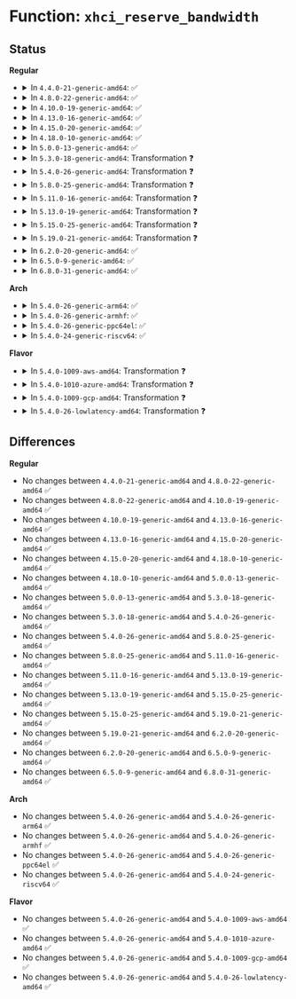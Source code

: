 # Function: <code>xhci_reserve_bandwidth</code>

## Status
<b>Regular</b>
<ul>
<li>
<details>
<summary>In <code>4.4.0-21-generic-amd64</code>: ✅</summary>

```c
int xhci_reserve_bandwidth(struct xhci_hcd * xhci, struct xhci_virt_device * virt_dev, struct xhci_container_ctx * in_ctx)
```

```json
{
  "name": "xhci_reserve_bandwidth",
  "collision_type": "Unique Static",
  "inline_type": "No",
  "funcs": [
    {
      "addr": 18446744071585459360,
      "name": "xhci_reserve_bandwidth",
      "external": false,
      "loc": "drivers/usb/host/xhci.c:2544",
      "file": "drivers/usb/host/xhci.c",
      "inline": "seen, unknown",
      "caller_inline": [],
      "caller_func": [
        "drivers/usb/host/xhci.c:xhci_configure_endpoint"
      ]
    }
  ],
  "symbols": [
    {
      "addr": 18446744071585459360,
      "name": "xhci_reserve_bandwidth",
      "section": ".text",
      "bind": "STB_LOCAL",
      "size": 1899
    }
  ]
}
```
</details>
</li>
<li>
<details>
<summary>In <code>4.8.0-22-generic-amd64</code>: ✅</summary>

```c
int xhci_reserve_bandwidth(struct xhci_hcd * xhci, struct xhci_virt_device * virt_dev, struct xhci_container_ctx * in_ctx)
```

```json
{
  "name": "xhci_reserve_bandwidth",
  "collision_type": "Unique Static",
  "inline_type": "No",
  "funcs": [
    {
      "addr": 18446744071585854960,
      "name": "xhci_reserve_bandwidth",
      "external": false,
      "loc": "drivers/usb/host/xhci.c:2522",
      "file": "drivers/usb/host/xhci.c",
      "inline": "seen, unknown",
      "caller_inline": [],
      "caller_func": [
        "drivers/usb/host/xhci.c:xhci_configure_endpoint"
      ]
    }
  ],
  "symbols": [
    {
      "addr": 18446744071585854960,
      "name": "xhci_reserve_bandwidth",
      "section": ".text",
      "bind": "STB_LOCAL",
      "size": 1929
    }
  ]
}
```
</details>
</li>
<li>
<details>
<summary>In <code>4.10.0-19-generic-amd64</code>: ✅</summary>

```c
int xhci_reserve_bandwidth(struct xhci_hcd * xhci, struct xhci_virt_device * virt_dev, struct xhci_container_ctx * in_ctx)
```

```json
{
  "name": "xhci_reserve_bandwidth",
  "collision_type": "Unique Static",
  "inline_type": "No",
  "funcs": [
    {
      "addr": 18446744071586043792,
      "name": "xhci_reserve_bandwidth",
      "external": false,
      "loc": "drivers/usb/host/xhci.c:2511",
      "file": "drivers/usb/host/xhci.c",
      "inline": "seen, unknown",
      "caller_inline": [],
      "caller_func": [
        "drivers/usb/host/xhci.c:xhci_configure_endpoint"
      ]
    }
  ],
  "symbols": [
    {
      "addr": 18446744071586043792,
      "name": "xhci_reserve_bandwidth",
      "section": ".text",
      "bind": "STB_LOCAL",
      "size": 1929
    }
  ]
}
```
</details>
</li>
<li>
<details>
<summary>In <code>4.13.0-16-generic-amd64</code>: ✅</summary>

```c
int xhci_reserve_bandwidth(struct xhci_hcd * xhci, struct xhci_virt_device * virt_dev, struct xhci_container_ctx * in_ctx)
```

```json
{
  "name": "xhci_reserve_bandwidth",
  "collision_type": "Unique Static",
  "inline_type": "No",
  "funcs": [
    {
      "addr": 18446744071586125712,
      "name": "xhci_reserve_bandwidth",
      "external": false,
      "loc": "drivers/usb/host/xhci.c:2455",
      "file": "drivers/usb/host/xhci.c",
      "inline": "seen, unknown",
      "caller_inline": [],
      "caller_func": [
        "drivers/usb/host/xhci.c:xhci_configure_endpoint"
      ]
    }
  ],
  "symbols": [
    {
      "addr": 18446744071586125712,
      "name": "xhci_reserve_bandwidth",
      "section": ".text",
      "bind": "STB_LOCAL",
      "size": 1825
    }
  ]
}
```
</details>
</li>
<li>
<details>
<summary>In <code>4.15.0-20-generic-amd64</code>: ✅</summary>

```c
int xhci_reserve_bandwidth(struct xhci_hcd * xhci, struct xhci_virt_device * virt_dev, struct xhci_container_ctx * in_ctx)
```

```json
{
  "name": "xhci_reserve_bandwidth",
  "collision_type": "Unique Static",
  "inline_type": "No",
  "funcs": [
    {
      "addr": 18446744071586568720,
      "name": "xhci_reserve_bandwidth",
      "external": false,
      "loc": "drivers/usb/host/xhci.c:2466",
      "file": "drivers/usb/host/xhci.c",
      "inline": "seen, unknown",
      "caller_inline": [],
      "caller_func": [
        "drivers/usb/host/xhci.c:xhci_configure_endpoint"
      ]
    }
  ],
  "symbols": [
    {
      "addr": 18446744071586568720,
      "name": "xhci_reserve_bandwidth",
      "section": ".text",
      "bind": "STB_LOCAL",
      "size": 1825
    }
  ]
}
```
</details>
</li>
<li>
<details>
<summary>In <code>4.18.0-10-generic-amd64</code>: ✅</summary>

```c
int xhci_reserve_bandwidth(struct xhci_hcd * xhci, struct xhci_virt_device * virt_dev, struct xhci_container_ctx * in_ctx)
```

```json
{
  "name": "xhci_reserve_bandwidth",
  "collision_type": "Unique Static",
  "inline_type": "No",
  "funcs": [
    {
      "addr": 18446744071586833392,
      "name": "xhci_reserve_bandwidth",
      "external": false,
      "loc": "drivers/usb/host/xhci.c:2592",
      "file": "drivers/usb/host/xhci.c",
      "inline": "seen, unknown",
      "caller_inline": [],
      "caller_func": [
        "drivers/usb/host/xhci.c:xhci_configure_endpoint"
      ]
    }
  ],
  "symbols": [
    {
      "addr": 18446744071586833392,
      "name": "xhci_reserve_bandwidth",
      "section": ".text",
      "bind": "STB_LOCAL",
      "size": 1931
    }
  ]
}
```
</details>
</li>
<li>
<details>
<summary>In <code>5.0.0-13-generic-amd64</code>: ✅</summary>

```c
int xhci_reserve_bandwidth(struct xhci_hcd * xhci, struct xhci_virt_device * virt_dev, struct xhci_container_ctx * in_ctx)
```

```json
{
  "name": "xhci_reserve_bandwidth",
  "collision_type": "Unique Static",
  "inline_type": "No",
  "funcs": [
    {
      "addr": 18446744071586989536,
      "name": "xhci_reserve_bandwidth",
      "external": false,
      "loc": "drivers/usb/host/xhci.c:2609",
      "file": "drivers/usb/host/xhci.c",
      "inline": "seen, unknown",
      "caller_inline": [],
      "caller_func": [
        "drivers/usb/host/xhci.c:xhci_configure_endpoint"
      ]
    }
  ],
  "symbols": [
    {
      "addr": 18446744071586989536,
      "name": "xhci_reserve_bandwidth",
      "section": ".text",
      "bind": "STB_LOCAL",
      "size": 1952
    }
  ]
}
```
</details>
</li>
<li>
<details>
<summary>In <code>5.3.0-18-generic-amd64</code>: Transformation ❓</summary>

```c
int xhci_reserve_bandwidth(struct xhci_hcd * xhci, struct xhci_virt_device * virt_dev, struct xhci_container_ctx * in_ctx)
```

```json
{
  "name": "xhci_reserve_bandwidth",
  "collision_type": "Unique Static",
  "inline_type": "No",
  "funcs": [
    {
      "addr": 0,
      "name": "xhci_reserve_bandwidth",
      "external": false,
      "loc": "drivers/usb/host/xhci.c:2638",
      "file": "drivers/usb/host/xhci.c",
      "inline": "seen, unknown",
      "caller_inline": [],
      "caller_func": [
        "drivers/usb/host/xhci.c:xhci_configure_endpoint"
      ]
    }
  ],
  "symbols": [
    {
      "addr": 18446744071587249584,
      "name": "xhci_reserve_bandwidth",
      "section": ".text",
      "bind": "STB_LOCAL",
      "size": 1676
    },
    {
      "addr": 18446744071587266089,
      "name": "xhci_reserve_bandwidth.cold",
      "section": ".text",
      "bind": "STB_LOCAL",
      "size": 210
    }
  ]
}
```
</details>
</li>
<li>
<details>
<summary>In <code>5.4.0-26-generic-amd64</code>: Transformation ❓</summary>

```c
int xhci_reserve_bandwidth(struct xhci_hcd * xhci, struct xhci_virt_device * virt_dev, struct xhci_container_ctx * in_ctx)
```

```json
{
  "name": "xhci_reserve_bandwidth",
  "collision_type": "Unique Static",
  "inline_type": "No",
  "funcs": [
    {
      "addr": 0,
      "name": "xhci_reserve_bandwidth",
      "external": false,
      "loc": "drivers/usb/host/xhci.c:2647",
      "file": "drivers/usb/host/xhci.c",
      "inline": "seen, unknown",
      "caller_inline": [],
      "caller_func": [
        "drivers/usb/host/xhci.c:xhci_configure_endpoint"
      ]
    }
  ],
  "symbols": [
    {
      "addr": 18446744071587449984,
      "name": "xhci_reserve_bandwidth",
      "section": ".text",
      "bind": "STB_LOCAL",
      "size": 1676
    },
    {
      "addr": 18446744071587466512,
      "name": "xhci_reserve_bandwidth.cold",
      "section": ".text",
      "bind": "STB_LOCAL",
      "size": 210
    }
  ]
}
```
</details>
</li>
<li>
<details>
<summary>In <code>5.8.0-25-generic-amd64</code>: Transformation ❓</summary>

```c
int xhci_reserve_bandwidth(struct xhci_hcd * xhci, struct xhci_virt_device * virt_dev, struct xhci_container_ctx * in_ctx)
```

```json
{
  "name": "xhci_reserve_bandwidth",
  "collision_type": "Unique Static",
  "inline_type": "No",
  "funcs": [
    {
      "addr": 0,
      "name": "xhci_reserve_bandwidth",
      "external": false,
      "loc": "drivers/usb/host/xhci.c:2650",
      "file": "drivers/usb/host/xhci.c",
      "inline": "seen, unknown",
      "caller_inline": [],
      "caller_func": [
        "drivers/usb/host/xhci.c:xhci_configure_endpoint"
      ]
    }
  ],
  "symbols": [
    {
      "addr": 18446744071588313936,
      "name": "xhci_reserve_bandwidth",
      "section": ".text",
      "bind": "STB_LOCAL",
      "size": 751
    },
    {
      "addr": 18446744071588328965,
      "name": "xhci_reserve_bandwidth.cold",
      "section": ".text",
      "bind": "STB_LOCAL",
      "size": 42
    }
  ]
}
```
</details>
</li>
<li>
<details>
<summary>In <code>5.11.0-16-generic-amd64</code>: Transformation ❓</summary>

```c
int xhci_reserve_bandwidth(struct xhci_hcd * xhci, struct xhci_virt_device * virt_dev, struct xhci_container_ctx * in_ctx)
```

```json
{
  "name": "xhci_reserve_bandwidth",
  "collision_type": "Unique Static",
  "inline_type": "No",
  "funcs": [
    {
      "addr": 0,
      "name": "xhci_reserve_bandwidth",
      "external": false,
      "loc": "drivers/usb/host/xhci.c:2783",
      "file": "drivers/usb/host/xhci.c",
      "inline": "seen, unknown",
      "caller_inline": [],
      "caller_func": [
        "drivers/usb/host/xhci.c:xhci_configure_endpoint"
      ]
    }
  ],
  "symbols": [
    {
      "addr": 18446744071588348656,
      "name": "xhci_reserve_bandwidth",
      "section": ".text",
      "bind": "STB_LOCAL",
      "size": 751
    },
    {
      "addr": 18446744071591563314,
      "name": "xhci_reserve_bandwidth.cold",
      "section": ".text",
      "bind": "STB_LOCAL",
      "size": 42
    }
  ]
}
```
</details>
</li>
<li>
<details>
<summary>In <code>5.13.0-19-generic-amd64</code>: Transformation ❓</summary>

```c
int xhci_reserve_bandwidth(struct xhci_hcd * xhci, struct xhci_virt_device * virt_dev, struct xhci_container_ctx * in_ctx)
```

```json
{
  "name": "xhci_reserve_bandwidth",
  "collision_type": "Unique Static",
  "inline_type": "No",
  "funcs": [
    {
      "addr": 0,
      "name": "xhci_reserve_bandwidth",
      "external": false,
      "loc": "drivers/usb/host/xhci.c:2778",
      "file": "drivers/usb/host/xhci.c",
      "inline": "seen, unknown",
      "caller_inline": [],
      "caller_func": [
        "drivers/usb/host/xhci.c:xhci_configure_endpoint"
      ]
    }
  ],
  "symbols": [
    {
      "addr": 18446744071588231376,
      "name": "xhci_reserve_bandwidth",
      "section": ".text",
      "bind": "STB_LOCAL",
      "size": 767
    },
    {
      "addr": 18446744071591506063,
      "name": "xhci_reserve_bandwidth.cold",
      "section": ".text",
      "bind": "STB_LOCAL",
      "size": 42
    }
  ]
}
```
</details>
</li>
<li>
<details>
<summary>In <code>5.15.0-25-generic-amd64</code>: Transformation ❓</summary>

```c
int xhci_reserve_bandwidth(struct xhci_hcd * xhci, struct xhci_virt_device * virt_dev, struct xhci_container_ctx * in_ctx)
```

```json
{
  "name": "xhci_reserve_bandwidth",
  "collision_type": "Unique Static",
  "inline_type": "No",
  "funcs": [
    {
      "addr": 0,
      "name": "xhci_reserve_bandwidth",
      "external": false,
      "loc": "drivers/usb/host/xhci.c:2790",
      "file": "drivers/usb/host/xhci.c",
      "inline": "seen, unknown",
      "caller_inline": [],
      "caller_func": [
        "drivers/usb/host/xhci.c:xhci_configure_endpoint"
      ]
    }
  ],
  "symbols": [
    {
      "addr": 18446744071588875136,
      "name": "xhci_reserve_bandwidth",
      "section": ".text",
      "bind": "STB_LOCAL",
      "size": 1881
    },
    {
      "addr": 18446744071592607332,
      "name": "xhci_reserve_bandwidth.cold",
      "section": ".text",
      "bind": "STB_LOCAL",
      "size": 42
    }
  ]
}
```
</details>
</li>
<li>
<details>
<summary>In <code>5.19.0-21-generic-amd64</code>: Transformation ❓</summary>

```c
int xhci_reserve_bandwidth(struct xhci_hcd * xhci, struct xhci_virt_device * virt_dev, struct xhci_container_ctx * in_ctx)
```

```json
{
  "name": "xhci_reserve_bandwidth",
  "collision_type": "Unique Static",
  "inline_type": "No",
  "funcs": [
    {
      "addr": 0,
      "name": "xhci_reserve_bandwidth",
      "external": false,
      "loc": "drivers/usb/host/xhci.c:2828",
      "file": "drivers/usb/host/xhci.c",
      "inline": "seen, unknown",
      "caller_inline": [],
      "caller_func": [
        "drivers/usb/host/xhci.c:xhci_configure_endpoint"
      ]
    }
  ],
  "symbols": [
    {
      "addr": 18446744071590302400,
      "name": "xhci_reserve_bandwidth",
      "section": ".text",
      "bind": "STB_LOCAL",
      "size": 2477
    },
    {
      "addr": 18446744071594490336,
      "name": "xhci_reserve_bandwidth.cold",
      "section": ".text",
      "bind": "STB_LOCAL",
      "size": 37
    }
  ]
}
```
</details>
</li>
<li>
<details>
<summary>In <code>6.2.0-20-generic-amd64</code>: ✅</summary>

```c
int xhci_reserve_bandwidth(struct xhci_hcd * xhci, struct xhci_virt_device * virt_dev, struct xhci_container_ctx * in_ctx)
```

```json
{
  "name": "xhci_reserve_bandwidth",
  "collision_type": "Unique Static",
  "inline_type": "No",
  "funcs": [
    {
      "addr": 18446744071591926880,
      "name": "xhci_reserve_bandwidth",
      "external": false,
      "loc": "drivers/usb/host/xhci.c:2826",
      "file": "drivers/usb/host/xhci.c",
      "inline": "seen, unknown",
      "caller_inline": [],
      "caller_func": [
        "drivers/usb/host/xhci.c:xhci_configure_endpoint"
      ]
    }
  ],
  "symbols": [
    {
      "addr": 18446744071591926880,
      "name": "xhci_reserve_bandwidth",
      "section": ".text",
      "bind": "STB_LOCAL",
      "size": 2447
    }
  ]
}
```
</details>
</li>
<li>
<details>
<summary>In <code>6.5.0-9-generic-amd64</code>: ✅</summary>

```c
int xhci_reserve_bandwidth(struct xhci_hcd * xhci, struct xhci_virt_device * virt_dev, struct xhci_container_ctx * in_ctx)
```

```json
{
  "name": "xhci_reserve_bandwidth",
  "collision_type": "Unique Static",
  "inline_type": "No",
  "funcs": [
    {
      "addr": 18446744071592349008,
      "name": "xhci_reserve_bandwidth",
      "external": false,
      "loc": "drivers/usb/host/xhci.c:2666",
      "file": "drivers/usb/host/xhci.c",
      "inline": "seen, unknown",
      "caller_inline": [],
      "caller_func": [
        "drivers/usb/host/xhci.c:xhci_configure_endpoint"
      ]
    }
  ],
  "symbols": [
    {
      "addr": 18446744071592349008,
      "name": "xhci_reserve_bandwidth",
      "section": ".text",
      "bind": "STB_LOCAL",
      "size": 2838
    }
  ]
}
```
</details>
</li>
<li>
<details>
<summary>In <code>6.8.0-31-generic-amd64</code>: ✅</summary>

```c
int xhci_reserve_bandwidth(struct xhci_hcd * xhci, struct xhci_virt_device * virt_dev, struct xhci_container_ctx * in_ctx)
```

```json
{
  "name": "xhci_reserve_bandwidth",
  "collision_type": "Unique Static",
  "inline_type": "No",
  "funcs": [
    {
      "addr": 18446744071593090720,
      "name": "xhci_reserve_bandwidth",
      "external": false,
      "loc": "drivers/usb/host/xhci.c:2696",
      "file": "drivers/usb/host/xhci.c",
      "inline": "seen, unknown",
      "caller_inline": [],
      "caller_func": [
        "drivers/usb/host/xhci.c:xhci_configure_endpoint"
      ]
    }
  ],
  "symbols": [
    {
      "addr": 18446744071593090720,
      "name": "xhci_reserve_bandwidth",
      "section": ".text",
      "bind": "STB_LOCAL",
      "size": 2838
    }
  ]
}
```
</details>
</li>
</ul>
<b>Arch</b>
<ul>
<li>
<details>
<summary>In <code>5.4.0-26-generic-arm64</code>: ✅</summary>

```c
int xhci_reserve_bandwidth(struct xhci_hcd * xhci, struct xhci_virt_device * virt_dev, struct xhci_container_ctx * in_ctx)
```

```json
{
  "name": "xhci_reserve_bandwidth",
  "collision_type": "Unique Static",
  "inline_type": "No",
  "funcs": [
    {
      "addr": 18446603336500586080,
      "name": "xhci_reserve_bandwidth",
      "external": false,
      "loc": "drivers/usb/host/xhci.c:2647",
      "file": "drivers/usb/host/xhci.c",
      "inline": "seen, unknown",
      "caller_inline": [],
      "caller_func": [
        "drivers/usb/host/xhci.c:xhci_configure_endpoint"
      ]
    }
  ],
  "symbols": [
    {
      "addr": 18446603336500586080,
      "name": "xhci_reserve_bandwidth",
      "section": ".text",
      "bind": "STB_LOCAL",
      "size": 1508
    }
  ]
}
```
</details>
</li>
<li>
<details>
<summary>In <code>5.4.0-26-generic-armhf</code>: ✅</summary>

```c
int xhci_reserve_bandwidth(struct xhci_hcd * xhci, struct xhci_virt_device * virt_dev, struct xhci_container_ctx * in_ctx)
```

```json
{
  "name": "xhci_reserve_bandwidth",
  "collision_type": "Unique Static",
  "inline_type": "No",
  "funcs": [
    {
      "addr": 3233047264,
      "name": "xhci_reserve_bandwidth",
      "external": false,
      "loc": "drivers/usb/host/xhci.c:2647",
      "file": "drivers/usb/host/xhci.c",
      "inline": "seen, unknown",
      "caller_inline": [],
      "caller_func": [
        "drivers/usb/host/xhci.c:xhci_configure_endpoint"
      ]
    }
  ],
  "symbols": [
    {
      "addr": 3233047264,
      "name": "xhci_reserve_bandwidth",
      "section": ".text",
      "bind": "STB_LOCAL",
      "size": 1568
    }
  ]
}
```
</details>
</li>
<li>
<details>
<summary>In <code>5.4.0-26-generic-ppc64el</code>: ✅</summary>

```c
int xhci_reserve_bandwidth(struct xhci_hcd * xhci, struct xhci_virt_device * virt_dev, struct xhci_container_ctx * in_ctx)
```

```json
{
  "name": "xhci_reserve_bandwidth",
  "collision_type": "Unique Static",
  "inline_type": "No",
  "funcs": [
    {
      "addr": 13835058055293992624,
      "name": "xhci_reserve_bandwidth",
      "external": false,
      "loc": "drivers/usb/host/xhci.c:2647",
      "file": "drivers/usb/host/xhci.c",
      "inline": "seen, unknown",
      "caller_inline": [],
      "caller_func": [
        "drivers/usb/host/xhci.c:xhci_configure_endpoint"
      ]
    }
  ],
  "symbols": [
    {
      "addr": 13835058055293992624,
      "name": "xhci_reserve_bandwidth",
      "section": ".text",
      "bind": "STB_LOCAL",
      "size": 1776
    }
  ]
}
```
</details>
</li>
<li>
<details>
<summary>In <code>5.4.0-24-generic-riscv64</code>: ✅</summary>

```c
int xhci_reserve_bandwidth(struct xhci_hcd * xhci, struct xhci_virt_device * virt_dev, struct xhci_container_ctx * in_ctx)
```

```json
{
  "name": "xhci_reserve_bandwidth",
  "collision_type": "Unique Static",
  "inline_type": "No",
  "funcs": [
    {
      "addr": 18446743936277458230,
      "name": "xhci_reserve_bandwidth",
      "external": false,
      "loc": "drivers/usb/host/xhci.c:2647",
      "file": "drivers/usb/host/xhci.c",
      "inline": "seen, unknown",
      "caller_inline": [],
      "caller_func": [
        "drivers/usb/host/xhci.c:xhci_configure_endpoint"
      ]
    }
  ],
  "symbols": [
    {
      "addr": 18446743936277458230,
      "name": "xhci_reserve_bandwidth",
      "section": ".text",
      "bind": "STB_LOCAL",
      "size": 1266
    }
  ]
}
```
</details>
</li>
</ul>
<b>Flavor</b>
<ul>
<li>
<details>
<summary>In <code>5.4.0-1009-aws-amd64</code>: Transformation ❓</summary>

```c
int xhci_reserve_bandwidth(struct xhci_hcd * xhci, struct xhci_virt_device * virt_dev, struct xhci_container_ctx * in_ctx)
```

```json
{
  "name": "xhci_reserve_bandwidth",
  "collision_type": "Unique Static",
  "inline_type": "No",
  "funcs": [
    {
      "addr": 0,
      "name": "xhci_reserve_bandwidth",
      "external": false,
      "loc": "drivers/usb/host/xhci.c:2647",
      "file": "drivers/usb/host/xhci.c",
      "inline": "seen, unknown",
      "caller_inline": [],
      "caller_func": [
        "drivers/usb/host/xhci.c:xhci_configure_endpoint"
      ]
    }
  ],
  "symbols": [
    {
      "addr": 18446744071587156016,
      "name": "xhci_reserve_bandwidth",
      "section": ".text",
      "bind": "STB_LOCAL",
      "size": 1676
    },
    {
      "addr": 18446744071587172544,
      "name": "xhci_reserve_bandwidth.cold",
      "section": ".text",
      "bind": "STB_LOCAL",
      "size": 210
    }
  ]
}
```
</details>
</li>
<li>
<details>
<summary>In <code>5.4.0-1010-azure-amd64</code>: Transformation ❓</summary>

```c
int xhci_reserve_bandwidth(struct xhci_hcd * xhci, struct xhci_virt_device * virt_dev, struct xhci_container_ctx * in_ctx)
```

```json
{
  "name": "xhci_reserve_bandwidth",
  "collision_type": "Unique Static",
  "inline_type": "No",
  "funcs": [
    {
      "addr": 0,
      "name": "xhci_reserve_bandwidth",
      "external": false,
      "loc": "drivers/usb/host/xhci.c:2647",
      "file": "drivers/usb/host/xhci.c",
      "inline": "seen, unknown",
      "caller_inline": [],
      "caller_func": [
        "drivers/usb/host/xhci.c:xhci_configure_endpoint"
      ]
    }
  ],
  "symbols": [
    {
      "addr": 18446744071586914624,
      "name": "xhci_reserve_bandwidth",
      "section": ".text",
      "bind": "STB_LOCAL",
      "size": 1676
    },
    {
      "addr": 18446744071586931286,
      "name": "xhci_reserve_bandwidth.cold",
      "section": ".text",
      "bind": "STB_LOCAL",
      "size": 210
    }
  ]
}
```
</details>
</li>
<li>
<details>
<summary>In <code>5.4.0-1009-gcp-amd64</code>: Transformation ❓</summary>

```c
int xhci_reserve_bandwidth(struct xhci_hcd * xhci, struct xhci_virt_device * virt_dev, struct xhci_container_ctx * in_ctx)
```

```json
{
  "name": "xhci_reserve_bandwidth",
  "collision_type": "Unique Static",
  "inline_type": "No",
  "funcs": [
    {
      "addr": 0,
      "name": "xhci_reserve_bandwidth",
      "external": false,
      "loc": "drivers/usb/host/xhci.c:2647",
      "file": "drivers/usb/host/xhci.c",
      "inline": "seen, unknown",
      "caller_inline": [],
      "caller_func": [
        "drivers/usb/host/xhci.c:xhci_configure_endpoint"
      ]
    }
  ],
  "symbols": [
    {
      "addr": 18446744071587404544,
      "name": "xhci_reserve_bandwidth",
      "section": ".text",
      "bind": "STB_LOCAL",
      "size": 1676
    },
    {
      "addr": 18446744071587421072,
      "name": "xhci_reserve_bandwidth.cold",
      "section": ".text",
      "bind": "STB_LOCAL",
      "size": 210
    }
  ]
}
```
</details>
</li>
<li>
<details>
<summary>In <code>5.4.0-26-lowlatency-amd64</code>: Transformation ❓</summary>

```c
int xhci_reserve_bandwidth(struct xhci_hcd * xhci, struct xhci_virt_device * virt_dev, struct xhci_container_ctx * in_ctx)
```

```json
{
  "name": "xhci_reserve_bandwidth",
  "collision_type": "Unique Static",
  "inline_type": "No",
  "funcs": [
    {
      "addr": 0,
      "name": "xhci_reserve_bandwidth",
      "external": false,
      "loc": "drivers/usb/host/xhci.c:2647",
      "file": "drivers/usb/host/xhci.c",
      "inline": "seen, unknown",
      "caller_inline": [],
      "caller_func": [
        "drivers/usb/host/xhci.c:xhci_configure_endpoint"
      ]
    }
  ],
  "symbols": [
    {
      "addr": 18446744071587510944,
      "name": "xhci_reserve_bandwidth",
      "section": ".text",
      "bind": "STB_LOCAL",
      "size": 1676
    },
    {
      "addr": 18446744071587527801,
      "name": "xhci_reserve_bandwidth.cold",
      "section": ".text",
      "bind": "STB_LOCAL",
      "size": 210
    }
  ]
}
```
</details>
</li>
</ul>

## Differences
<b>Regular</b>
<ul>
<li>
No changes between <code>4.4.0-21-generic-amd64</code> and <code>4.8.0-22-generic-amd64</code> ✅
</li>
<li>
No changes between <code>4.8.0-22-generic-amd64</code> and <code>4.10.0-19-generic-amd64</code> ✅
</li>
<li>
No changes between <code>4.10.0-19-generic-amd64</code> and <code>4.13.0-16-generic-amd64</code> ✅
</li>
<li>
No changes between <code>4.13.0-16-generic-amd64</code> and <code>4.15.0-20-generic-amd64</code> ✅
</li>
<li>
No changes between <code>4.15.0-20-generic-amd64</code> and <code>4.18.0-10-generic-amd64</code> ✅
</li>
<li>
No changes between <code>4.18.0-10-generic-amd64</code> and <code>5.0.0-13-generic-amd64</code> ✅
</li>
<li>
No changes between <code>5.0.0-13-generic-amd64</code> and <code>5.3.0-18-generic-amd64</code> ✅
</li>
<li>
No changes between <code>5.3.0-18-generic-amd64</code> and <code>5.4.0-26-generic-amd64</code> ✅
</li>
<li>
No changes between <code>5.4.0-26-generic-amd64</code> and <code>5.8.0-25-generic-amd64</code> ✅
</li>
<li>
No changes between <code>5.8.0-25-generic-amd64</code> and <code>5.11.0-16-generic-amd64</code> ✅
</li>
<li>
No changes between <code>5.11.0-16-generic-amd64</code> and <code>5.13.0-19-generic-amd64</code> ✅
</li>
<li>
No changes between <code>5.13.0-19-generic-amd64</code> and <code>5.15.0-25-generic-amd64</code> ✅
</li>
<li>
No changes between <code>5.15.0-25-generic-amd64</code> and <code>5.19.0-21-generic-amd64</code> ✅
</li>
<li>
No changes between <code>5.19.0-21-generic-amd64</code> and <code>6.2.0-20-generic-amd64</code> ✅
</li>
<li>
No changes between <code>6.2.0-20-generic-amd64</code> and <code>6.5.0-9-generic-amd64</code> ✅
</li>
<li>
No changes between <code>6.5.0-9-generic-amd64</code> and <code>6.8.0-31-generic-amd64</code> ✅
</li>
</ul>
<b>Arch</b>
<ul>
<li>
No changes between <code>5.4.0-26-generic-amd64</code> and <code>5.4.0-26-generic-arm64</code> ✅
</li>
<li>
No changes between <code>5.4.0-26-generic-amd64</code> and <code>5.4.0-26-generic-armhf</code> ✅
</li>
<li>
No changes between <code>5.4.0-26-generic-amd64</code> and <code>5.4.0-26-generic-ppc64el</code> ✅
</li>
<li>
No changes between <code>5.4.0-26-generic-amd64</code> and <code>5.4.0-24-generic-riscv64</code> ✅
</li>
</ul>
<b>Flavor</b>
<ul>
<li>
No changes between <code>5.4.0-26-generic-amd64</code> and <code>5.4.0-1009-aws-amd64</code> ✅
</li>
<li>
No changes between <code>5.4.0-26-generic-amd64</code> and <code>5.4.0-1010-azure-amd64</code> ✅
</li>
<li>
No changes between <code>5.4.0-26-generic-amd64</code> and <code>5.4.0-1009-gcp-amd64</code> ✅
</li>
<li>
No changes between <code>5.4.0-26-generic-amd64</code> and <code>5.4.0-26-lowlatency-amd64</code> ✅
</li>
</ul>
